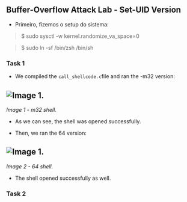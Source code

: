 ## Buffer-Overflow Attack Lab - Set-UID Version


- Primeiro, fizemos o setup do sistema:

> $ sudo sysctl -w kernel.randomize_va_space=0

> $ sudo ln -sf /bin/zsh /bin/sh


### Task 1

 - We compiled the ```call_shellcode.c```file and ran the -m32 version:

![Image 1.](https://git.fe.up.pt/fsi/fsi2425/logs/l05g06/-/raw/main/Images/Task1LOGBOOK5_32.png)
-
*Image 1 - m32 shell.*

- As we can see, the shell was opened successfully.

- Then, we ran the 64 version:

![Image 1.](https://git.fe.up.pt/fsi/fsi2425/logs/l05g06/-/raw/main/Images/Task1LOGBOOK5_64.png)
-
*Image 2 - 64 shell.*

- The shell opened successfully as well.

### Task 2
